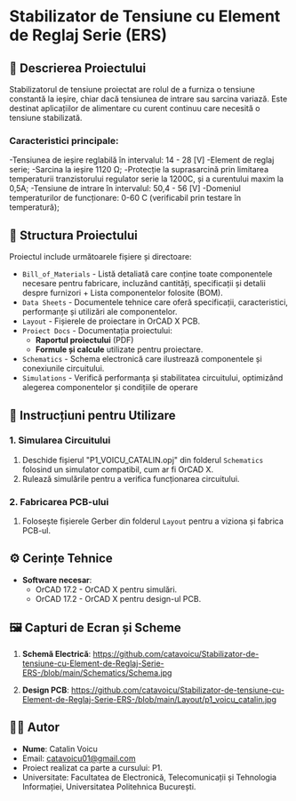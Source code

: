 # Stabilizator de Tensiune cu Element de Reglaj Serie (ERS)

## 📜 Descrierea Proiectului

Stabilizatorul de tensiune proiectat are rolul de a furniza o tensiune constantă la ieșire, chiar dacă tensiunea de intrare sau sarcina variază. Este destinat aplicațiilor de alimentare cu curent continuu care necesită o tensiune stabilizată.

### Caracteristici principale:

-Tensiunea de ieșire reglabilă în intervalul: 14 - 28 [V]
-Element de reglaj serie;
-Sarcina la ieșire 1120 Ω;
-Protecție la suprasarcină prin limitarea temperaturii tranzistorului regulator serie la 1200C, și a curentului maxim la 0,5A;
-Tensiune de intrare în intervalul: 50,4 - 56 [V] 
-Domeniul temperaturilor de funcționare: 0-60 C (verificabil prin testare în temperatură);


## 📁 Structura Proiectului

Proiectul include următoarele fișiere și directoare:

- `Bill_of_Materials` -  Listă detaliată care conține toate componentele necesare pentru fabricare, incluzând cantități, specificații și detalii despre furnizori + Lista componentelor folosite (BOM).
- `Data Sheets` - Documentele tehnice care oferă specificații, caracteristici, performanțe și utilizări ale componentelor.
- `Layout` - Fișierele de proiectare in OrCAD X PCB.
- `Proiect Docs` - Documentația proiectului:
  - **Raportul proiectului** (PDF)
  - **Formule și calcule** utilizate pentru proiectare.
- `Schematics` - Schema electronică care ilustrează componentele și conexiunile circuitului.
- `Simulations` - Verifică performanța și stabilitatea circuitului, optimizând alegerea componentelor și condițiile de operare

## 🔧 Instrucțiuni pentru Utilizare

### 1. **Simularea Circuitului**
1. Deschide fișierul "P1_VOICU_CATALIN.opj" din folderul `Schematics` folosind un simulator compatibil, cum ar fi OrCAD X.
2. Rulează simulările pentru a verifica funcționarea circuitului.

### 2. **Fabricarea PCB-ului**
1. Folosește fișierele Gerber din folderul `Layout` pentru a viziona și fabrica PCB-ul.

## ⚙️ Cerințe Tehnice

- **Software necesar**:
  - OrCAD 17.2 - OrCAD X pentru simulări.
  - OrCAD 17.2 - OrCAD X pentru design-ul PCB.


## 🖼️ Capturi de Ecran și Scheme

1. **Schemă Electrică**:
  https://github.com/catavoicu/Stabilizator-de-tensiune-cu-Element-de-Reglaj-Serie-ERS-/blob/main/Schematics/Schema.jpg

2. **Design PCB**:
   https://github.com/catavoicu/Stabilizator-de-tensiune-cu-Element-de-Reglaj-Serie-ERS-/blob/main/Layout/p1_voicu_catalin.jpg

## 👨‍💻 Autor
- **Nume**: Catalin Voicu
- Email: catavoicu01@gmail.com
- Proiect realizat ca parte a cursului: P1.
- Universitate: Facultatea de Electronică, Telecomunicații și Tehnologia Informației, Universitatea Politehnica București.
